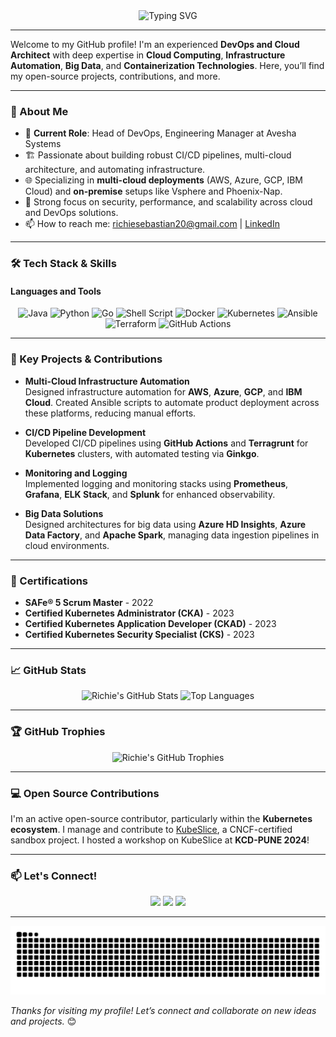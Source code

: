 <div align="center">
  <img src="https://readme-typing-svg.demolab.com?font=Fira+Code&weight=500&size=22&pause=1000&color=F7F7F7&center=true&vCenter=true&width=435&lines=Hi+there%2C+I'm+Richie+Sebastian+%F0%9F%91%8B;DevOps+Architect+%7C+Cloud+Expert+%7C+Tech+Leader" alt="Typing SVG" />
</div>

---

Welcome to my GitHub profile! I'm an experienced **DevOps and Cloud Architect** with deep expertise in **Cloud Computing**, **Infrastructure Automation**, **Big Data**, and **Containerization Technologies**. Here, you’ll find my open-source projects, contributions, and more.

---

### 🚀 About Me
- 🌱 **Current Role**: Head of DevOps, Engineering Manager at Avesha Systems
- 🏗️ Passionate about building robust CI/CD pipelines, multi-cloud architecture, and automating infrastructure.
- 🌐 Specializing in **multi-cloud deployments** (AWS, Azure, GCP, IBM Cloud) and **on-premise** setups like Vsphere and Phoenix-Nap.
- 🔐 Strong focus on security, performance, and scalability across cloud and DevOps solutions.
- 📫 How to reach me: [richiesebastian20@gmail.com](mailto:richiesebastian20@gmail.com) | [LinkedIn](https://www.linkedin.com/in/richie-s-8b545183)

---

### 🛠️ Tech Stack & Skills

#### **Languages and Tools**

<div align="center">
  <img src="https://img.shields.io/badge/Java-007396?style=for-the-badge&logo=java&logoColor=white" alt="Java" />
  <img src="https://img.shields.io/badge/Python-3776AB?style=for-the-badge&logo=python&logoColor=white" alt="Python" />
  <img src="https://img.shields.io/badge/Go-00ADD8?style=for-the-badge&logo=go&logoColor=white" alt="Go" />
  <img src="https://img.shields.io/badge/Shell_Script-4EAA25?style=for-the-badge&logo=gnu-bash&logoColor=white" alt="Shell Script" />
  <img src="https://img.shields.io/badge/Docker-2496ED?style=for-the-badge&logo=docker&logoColor=white" alt="Docker" />
  <img src="https://img.shields.io/badge/Kubernetes-326CE5?style=for-the-badge&logo=kubernetes&logoColor=white" alt="Kubernetes" />
  <img src="https://img.shields.io/badge/Ansible-EE0000?style=for-the-badge&logo=ansible&logoColor=white" alt="Ansible" />
  <img src="https://img.shields.io/badge/Terraform-623CE4?style=for-the-badge&logo=terraform&logoColor=white" alt="Terraform" />
  <img src="https://img.shields.io/badge/GitHub_Actions-2088FF?style=for-the-badge&logo=github-actions&logoColor=white" alt="GitHub Actions" />
</div>

---

### 📂 Key Projects & Contributions

- **Multi-Cloud Infrastructure Automation**  
  Designed infrastructure automation for **AWS**, **Azure**, **GCP**, and **IBM Cloud**. Created Ansible scripts to automate product deployment across these platforms, reducing manual efforts.

- **CI/CD Pipeline Development**  
  Developed CI/CD pipelines using **GitHub Actions** and **Terragrunt** for **Kubernetes** clusters, with automated testing via **Ginkgo**.

- **Monitoring and Logging**  
  Implemented logging and monitoring stacks using **Prometheus**, **Grafana**, **ELK Stack**, and **Splunk** for enhanced observability.

- **Big Data Solutions**  
  Designed architectures for big data using **Azure HD Insights**, **Azure Data Factory**, and **Apache Spark**, managing data ingestion pipelines in cloud environments.

---

### 📝 Certifications
- **SAFe® 5 Scrum Master** - 2022
- **Certified Kubernetes Administrator (CKA)** - 2023
- **Certified Kubernetes Application Developer (CKAD)** - 2023
- **Certified Kubernetes Security Specialist (CKS)** - 2023

---

### 📈 GitHub Stats

<div align="center">
  <img src="https://github-readme-stats.vercel.app/api?username=richiesebastian&show_icons=true&theme=radical" alt="Richie's GitHub Stats" />
  <img src="https://github-readme-stats.vercel.app/api/top-langs/?username=richiesebastian&layout=compact&theme=radical" alt="Top Languages" />
</div>

---

### 🏆 GitHub Trophies

<div align="center">
  <img src="https://github-profile-trophy.vercel.app/?username=richiesebastian&theme=dracula&margin-w=15&margin-h=15&no-frame=true" alt="Richie's GitHub Trophies" />
</div>

---

### 💻 Open Source Contributions
I'm an active open-source contributor, particularly within the **Kubernetes ecosystem**. I manage and contribute to [KubeSlice](https://github.com/kubeslice/kubeslice), a CNCF-certified sandbox project. I hosted a workshop on KubeSlice at **KCD-PUNE 2024**!

---

### 📫 Let's Connect!

<div align="center">
  <a href="https://www.linkedin.com/in/richie-s-8b545183"><img src="https://img.shields.io/badge/LinkedIn-0077B5?style=for-the-badge&logo=linkedin&logoColor=white" /></a>
  <a href="https://twitter.com/richiesebastian"><img src="https://img.shields.io/badge/Twitter-1DA1F2?style=for-the-badge&logo=twitter&logoColor=white" /></a>
  <a href="mailto:richiesebastian20@gmail.com"><img src="https://img.shields.io/badge/Email-D14836?style=for-the-badge&logo=gmail&logoColor=white" /></a>
</div>

---

<div align="center">
  <img src="https://raw.githubusercontent.com/richiesebastian/richiesebastian/output/github-contribution-grid-snake.svg" alt="snake animation" />
</div>

*Thanks for visiting my profile! Let’s connect and collaborate on new ideas and projects.* 😊
